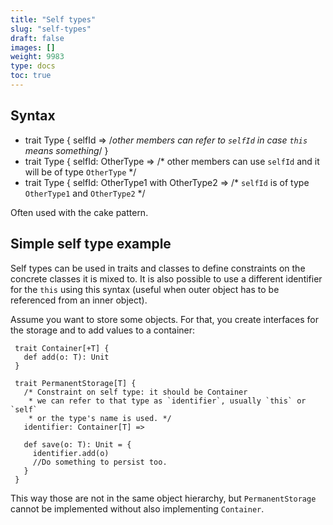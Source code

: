 ```yaml
---
title: "Self types"
slug: "self-types"
draft: false
images: []
weight: 9983
type: docs
toc: true
---
```


## Syntax
  - trait Type { selfId => /*other members can refer to `selfId` in case `this` means something*/ }
  - trait Type { selfId: OtherType => /* other members can use `selfId` and it will be of type `OtherType` */
  - trait Type { selfId: OtherType1 with OtherType2 => /* `selfId` is of type `OtherType1` and `OtherType2` */

Often used with the cake pattern.

## Simple self type example
Self types can be used in traits and classes to define constraints on the concrete classes it is mixed to. It is also possible to use a different identifier for the `this` using this syntax (useful when outer object has to be referenced from an inner object).

Assume you want to store some objects. For that, you create interfaces for the storage and to add values to a container:

     trait Container[+T] {
       def add(o: T): Unit
     }

     trait PermanentStorage[T] {
       /* Constraint on self type: it should be Container
        * we can refer to that type as `identifier`, usually `this` or `self`
        * or the type's name is used. */
       identifier: Container[T] =>

       def save(o: T): Unit = {
         identifier.add(o)
         //Do something to persist too.
       }
     }

This way those are not in the same object hierarchy, but `PermanentStorage` cannot be implemented without also implementing `Container`.


